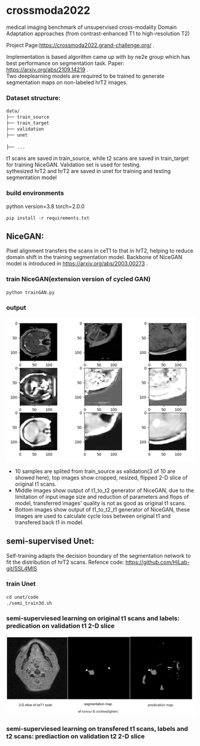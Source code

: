 # crossmoda2022
medical imaging benchmark of unsupervised cross-modality Domain Adaptation approaches (from contrast-enhanced T1 to high-resolution T2)

Project Page:https://crossmoda2022.grand-challenge.org/ .

Implementation is based algorithm came up with by ne2e group which has best performance on segmentation task. Paper: https://arxiv.org/abs/2109.14219 .  
Two deeplearning models are required to be trained to generate segmentation maps on non-labeled hrT2 images. 


### Dataset structure:
```
data/
├── train_source
├── train_target
├── validation
├── unet

├── ...
```
t1 scans are saved in train_source, while t2 scans are saved in train_target for training NiceGAN. Validation set is used for testing.  
sythesized hrT2 and hrT2 are saved in unet for training and testing segmentation model

### build environments
python version=3.8
torch=2.0.0
```
pip install -r requirements.txt
```

## NiceGAN:
Pixel alignment transfers the scans in ceT1 to that in hrT2, helping to reduce domain shift in the training segmentation model. Backbone of NiceGAN model is introduced in https://arxiv.org/abs/2003.00273 .


### train NiceGAN(extension version of cycled GAN)
```
python trainGAN.py 
```
### output
![Image text](https://github.com/YiyouSun/crossmoda2022/blob/main/results/figures/t1_0020000_3sample.png)  
* 10 samples are splited from train_source as validation(3 of 10 are showed here), top images show cropped, resized, flipped 2-D slice of original t1 scans.   
* Middle images show output of t1_to_t2 generator of NiceGAN, due to the limitation of input image size and reduction of parameters and flops of model, transferred images' quality is not as good as original t1 scans.   
* Bottom images show output of t1_to_t2_t1 generator of NiceGAN, these images are used to calculate cycle loss between original t1 and transfered back t1 in model.   


## semi-supervised Unet:
Self-training adapts the decision boundary of the segmentation network to fit the distribution of hrT2 scans. Refence code: https://github.com/HiLab-git/SSL4MIS

### train Unet
```
cd unet/code
./semi_train3d.sh
```

### semi-superviesed learning on original t1 scans and labels: predication on validation t1 2-D slice
  
![Image text](https://github.com/YiyouSun/crossmoda2022/blob/main/results/figures/unet_t1.png)  

### semi-superviesed learning on transfered t1 scans, labels and t2 scans: prediaction on validation t2 2-D slice

